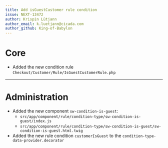 ```yaml
---
title: Add isGuestCustomer rule condition
issue: NEXT-13472
author: Krispin Lütjann
author_email: k.luetjann@cicada.com
author_github: King-of-Babylon
---
```

# Core
* Added the new condition rule `Checkout/Customer/Rule/IsGuestCustomerRule.php`
___
# Administration
*  Added the new component `sw-condition-is-guest`:
    * `src/app/component/rule/condition-type/sw-condition-is-guest/index.js`
    * `src/app/component/rule/condition-type/sw-condition-is-guest/sw-condition-is-guest.html.twig`
* Added the new rule condition `customerIsGuest` to the `condition-type-data-provider.decorator`
